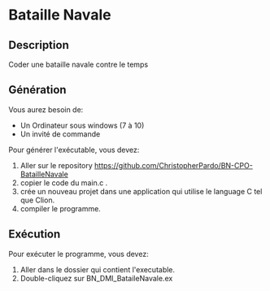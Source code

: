 # Bataille Navale

## Description
Coder une bataille navale contre le temps


## Génération
Vous aurez besoin de:

- Un Ordinateur sous windows (7 à 10)
- Un invité de commande

Pour générer l'exécutable, vous devez:

1. Aller sur le repository https://github.com/ChristopherPardo/BN-CPO-BatailleNavale
1. copier le code du main.c .
1. crée un nouveau projet dans une application qui utilise le language C tel que Clion.
1. compiler le programme.

## Exécution
Pour exécuter le programme, vous devez:

1. Aller dans le dossier qui contient l'executable.
1. Double-cliquez sur BN_DMI_BataileNavale.ex
